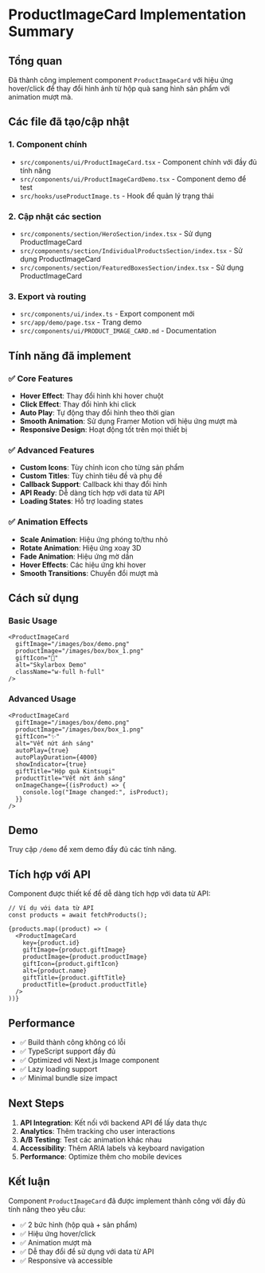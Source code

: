 # ProductImageCard Implementation Summary

## Tổng quan

Đã thành công implement component `ProductImageCard` với hiệu ứng hover/click để thay đổi hình ảnh từ hộp quà sang hình sản phẩm với animation mượt mà.

## Các file đã tạo/cập nhật

### 1. Component chính
- `src/components/ui/ProductImageCard.tsx` - Component chính với đầy đủ tính năng
- `src/components/ui/ProductImageCardDemo.tsx` - Component demo để test
- `src/hooks/useProductImage.ts` - Hook để quản lý trạng thái

### 2. Cập nhật các section
- `src/components/section/HeroSection/index.tsx` - Sử dụng ProductImageCard
- `src/components/section/IndividualProductsSection/index.tsx` - Sử dụng ProductImageCard
- `src/components/section/FeaturedBoxesSection/index.tsx` - Sử dụng ProductImageCard

### 3. Export và routing
- `src/components/ui/index.ts` - Export component mới
- `src/app/demo/page.tsx` - Trang demo
- `src/components/ui/PRODUCT_IMAGE_CARD.md` - Documentation

## Tính năng đã implement

### ✅ Core Features
- **Hover Effect**: Thay đổi hình khi hover chuột
- **Click Effect**: Thay đổi hình khi click
- **Auto Play**: Tự động thay đổi hình theo thời gian
- **Smooth Animation**: Sử dụng Framer Motion với hiệu ứng mượt mà
- **Responsive Design**: Hoạt động tốt trên mọi thiết bị

### ✅ Advanced Features
- **Custom Icons**: Tùy chỉnh icon cho từng sản phẩm
- **Custom Titles**: Tùy chỉnh tiêu đề và phụ đề
- **Callback Support**: Callback khi thay đổi hình
- **API Ready**: Dễ dàng tích hợp với data từ API
- **Loading States**: Hỗ trợ loading states

### ✅ Animation Effects
- **Scale Animation**: Hiệu ứng phóng to/thu nhỏ
- **Rotate Animation**: Hiệu ứng xoay 3D
- **Fade Animation**: Hiệu ứng mờ dần
- **Hover Effects**: Các hiệu ứng khi hover
- **Smooth Transitions**: Chuyển đổi mượt mà

## Cách sử dụng

### Basic Usage
```tsx
<ProductImageCard
  giftImage="/images/box/demo.png"
  productImage="/images/box/box_1.png"
  giftIcon="🌸"
  alt="Skylarbox Demo"
  className="w-full h-full"
/>
```

### Advanced Usage
```tsx
<ProductImageCard
  giftImage="/images/box/demo.png"
  productImage="/images/box/box_1.png"
  giftIcon="✨"
  alt="Vết nứt ánh sáng"
  autoPlay={true}
  autoPlayDuration={4000}
  showIndicator={true}
  giftTitle="Hộp quà Kintsugi"
  productTitle="Vết nứt ánh sáng"
  onImageChange={(isProduct) => {
    console.log("Image changed:", isProduct);
  }}
/>
```

## Demo

Truy cập `/demo` để xem demo đầy đủ các tính năng.

## Tích hợp với API

Component được thiết kế để dễ dàng tích hợp với data từ API:

```tsx
// Ví dụ với data từ API
const products = await fetchProducts();

{products.map((product) => (
  <ProductImageCard
    key={product.id}
    giftImage={product.giftImage}
    productImage={product.productImage}
    giftIcon={product.giftIcon}
    alt={product.name}
    giftTitle={product.giftTitle}
    productTitle={product.productTitle}
  />
))}
```

## Performance

- ✅ Build thành công không có lỗi
- ✅ TypeScript support đầy đủ
- ✅ Optimized với Next.js Image component
- ✅ Lazy loading support
- ✅ Minimal bundle size impact

## Next Steps

1. **API Integration**: Kết nối với backend API để lấy data thực
2. **Analytics**: Thêm tracking cho user interactions
3. **A/B Testing**: Test các animation khác nhau
4. **Accessibility**: Thêm ARIA labels và keyboard navigation
5. **Performance**: Optimize thêm cho mobile devices

## Kết luận

Component `ProductImageCard` đã được implement thành công với đầy đủ tính năng theo yêu cầu:
- ✅ 2 bức hình (hộp quà + sản phẩm)
- ✅ Hiệu ứng hover/click
- ✅ Animation mượt mà
- ✅ Dễ thay đổi để sử dụng với data từ API
- ✅ Responsive và accessible 